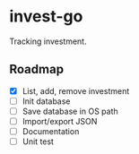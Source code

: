 # invest-go

Tracking investment.

## Roadmap

- [x] List, add, remove investment
- [ ] Init database
- [ ] Save database in OS path
- [ ] Import/export JSON
- [ ] Documentation
- [ ] Unit test
